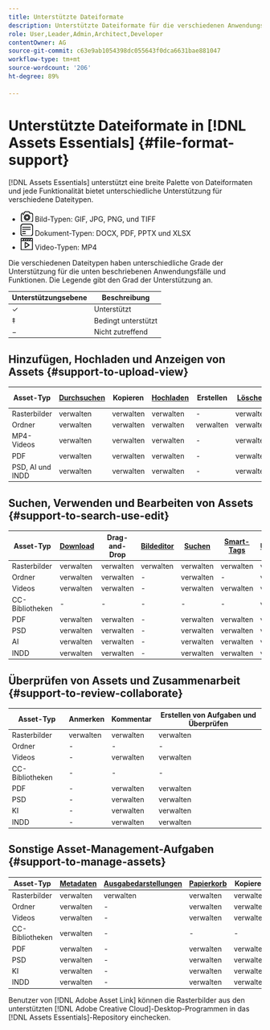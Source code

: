 ```yaml
---
title: Unterstützte Dateiformate
description: Unterstützte Dateiformate für die verschiedenen Anwendungsfälle von  [!DNL Assets Essentials]
role: User,Leader,Admin,Architect,Developer
contentOwner: AG
source-git-commit: c63e9ab1054398dc055643f0dca6631bae881047
workflow-type: tm+mt
source-wordcount: '206'
ht-degree: 89%

---
```



# Unterstützte Dateiformate in [!DNL Assets Essentials] {#file-format-support}

[!DNL Assets Essentials] unterstützt eine breite Palette von Dateiformaten und jede Funktionalität bietet unterschiedliche Unterstützung für verschiedene Dateitypen.

* ![image file type icon](assets/do-not-localize/image-icon.png) Bild-Typen: GIF, JPG, PNG, und TIFF
* ![document file type icon](assets/do-not-localize/document-icon.png) Dokument-Typen: DOCX, PDF, PPTX und XLSX
* ![video file type icon](assets/do-not-localize/video-icon.png) Video-Typen: MP4

Die verschiedenen Dateitypen haben unterschiedliche Grade der Unterstützung für die unten beschriebenen Anwendungsfälle und Funktionen. Die Legende gibt den Grad der Unterstützung an.

| Unterstützungsebene | Beschreibung |
|-------------------|-------------------------|
| ✓ | Unterstützt |
| ‡ | Bedingt unterstützt |
| − | Nicht zutreffend |

## Hinzufügen, Hochladen und Anzeigen von Assets {#support-to-upload-view}

<!-- TBD: For AEM, AI files require the PDF option to be selected when saving the AI file.
-->

| Asset-Typ | [Durchsuchen](/help/navigate-view.md) | Kopieren | [Hochladen](/help/add-delete.md) | Erstellen | [Löschen](/help/add-delete.md#delete-assets) | Details | Bild-Zoom | [Kürzlich angesehen](/help/navigate-view.md) |
|-------------------|----------|----------|----------|----------|----------|-------------------|------------|-----------------|
| Rasterbilder | verwalten | verwalten | verwalten | - | verwalten | verwalten | verwalten | verwalten |
| Ordner | verwalten | verwalten | verwalten | verwalten | verwalten | verwalten | - | - |
| MP4-Videos | verwalten | verwalten | verwalten | - | verwalten | ‡ | - | verwalten |
| PDF | verwalten | verwalten | verwalten | - | verwalten | verwalten | - | verwalten |
| PSD, AI und INDD | verwalten | verwalten | verwalten | - | verwalten | ‡ | - | verwalten |

<!-- Hiding CC Libraries (considered beta) as per PM feedback.
| CC Libraries  | &#10003; | &minus;  | &#10003; | &#10003; | &#10003; | &#10003; | &minus;    | &minus;         |
-->

## Suchen, Verwenden und Bearbeiten von Assets {#support-to-search-use-edit}

| Asset-Typ | [Download](/help/manage-organize.md#download) | Drag-and-Drop | [Bildeditor](/help/edit-images.md) | [Suchen](/help/search.md) | [Smart-Tags](/help/metadata.md#tags) | [Umbenennen](/help/manage-organize.md) | [Versionen](/help/manage-organize.md#versions-of-assets) |
|---------------|----------|---------------|--------------|----------|------------|----------|----------|
| Rasterbilder | verwalten | verwalten | verwalten | verwalten | verwalten | verwalten | verwalten |
| Ordner | verwalten | verwalten | - | verwalten | - | verwalten | - |
| Videos | verwalten | verwalten | - | verwalten | verwalten | verwalten | - |
| CC-Bibliotheken | - | - | - | - | - | verwalten | - |
| PDF | verwalten | verwalten | - | verwalten | verwalten | verwalten | - |
| PSD | verwalten | verwalten | - | verwalten | verwalten | verwalten | - |
| AI | verwalten | verwalten | - | verwalten | verwalten | verwalten | - |
| INDD | verwalten | verwalten | - | verwalten | verwalten | verwalten | - |

## Überprüfen von Assets und Zusammenarbeit {#support-to-review-collaborate}

| Asset-Typ | Anmerken | Kommentar | Erstellen von Aufgaben und Überprüfen |
|---------------|----------|----------|-------------------------|
| Rasterbilder | verwalten | verwalten | verwalten |
| Ordner | - | - | - |
| Videos | - | verwalten | verwalten |
| CC-Bibliotheken | - | - | - |
| PDF | - | verwalten | verwalten |
| PSD | - | verwalten | verwalten |
| KI | - | verwalten | verwalten |
| INDD | - | verwalten | verwalten |

## Sonstige Asset-Management-Aufgaben {#support-to-manage-assets}

| Asset-Typ | [Metadaten](/help/metadata.md) | [Ausgabedarstellungen](/help/add-delete.md#renditions) | [Papierkorb](/help/add-delete.md#delete-assets) | Kopieren | Verschieben |
|---------------|-------------------|------------|----------|----------|----------|
| Rasterbilder | verwalten | verwalten | verwalten | verwalten | verwalten |
| Ordner | verwalten | - | verwalten | verwalten | verwalten |
| Videos | verwalten | - | verwalten | verwalten | verwalten |
| CC-Bibliotheken | verwalten | - | - | - | - |
| PDF | verwalten | - | verwalten | verwalten | verwalten |
| PSD | verwalten | - | verwalten | verwalten | verwalten |
| KI | verwalten | - | verwalten | verwalten | verwalten |
| INDD | verwalten | - | verwalten | verwalten | verwalten |

Benutzer von [!DNL Adobe Asset Link] können die Rasterbilder aus den unterstützten [!DNL Adobe Creative Cloud]-Desktop-Programmen in das [!DNL Assets Essentials]-Repository einchecken.

<!-- TBD: Saving the template table separately for later use.
| Asset type    | Features |
|---------------|----------|
| Raster images |          |
| Folders       |          |
| Videos        |          |
| CC Libraries  |          |
| PDF files     |          |
| PSD           |          |
| AI            |          |
| INDD          |          |

>[!MORELIKETHIS]
>
>* []()
-->
